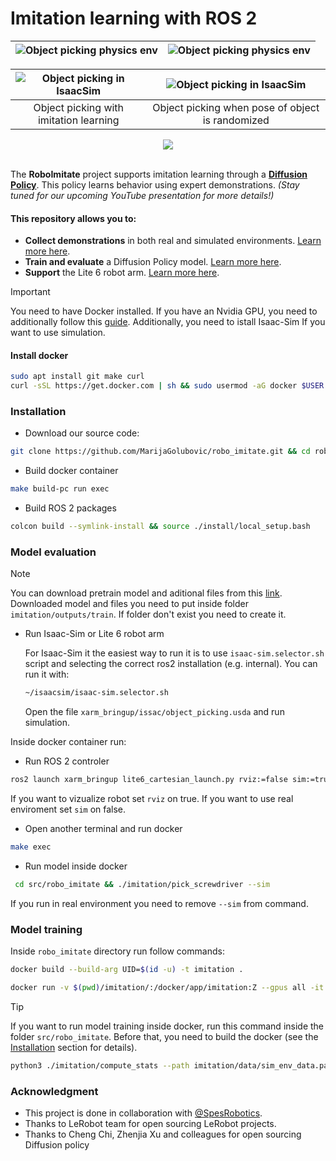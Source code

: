 # Imitation learning with ROS 2

| ![Object picking physics env](./media/pick_object.gif)  | ![Object picking physics env](./media/move_object.gif) |
|:-------------------------------------------------------------------:|:----------------------------------------------------:|


| ![Object picking in IsaacSim](./media/object_picking_sim.gif)  | ![Object picking in IsaacSim](./media/object_picking_random_move.gif) |
|:-------------------------------------------------------------------:|:----------------------------------------------------:|
| Object picking with imitation learning                         | Object picking when pose of object is randomized    |

<div align='center'>
	<img src="./media/robo_imitate.png">
</div>

</br>

<div>

The **RoboImitate** project supports imitation learning through a [**Diffusion Policy**](https://diffusion-policy.cs.columbia.edu/). This policy learns behavior using expert demonstrations. *(Stay tuned for our upcoming YouTube presentation for more details!)*


#### This repository allows you to:

- **Collect demonstrations** in both real and simulated environments. [Learn more here](xarm_bringup/scripts/README.md).
- **Train and evaluate** a Diffusion Policy model. [Learn more here](imitation/README.md).
- **Support** the Lite 6 robot arm. [Learn more here](xarm_bringup/README.md).

</div>


>[!IMPORTANT]  
You need to have Docker installed. If you have an Nvidia GPU, you need to additionally follow this [guide](https://docs.nvidia.com/datacenter/cloud-native/container-toolkit/latest/install-guide.html). Additionally, you need to istall Isaac-Sim If you want to use simulation. 


#### Install docker
```sh
sudo apt install git make curl
curl -sSL https://get.docker.com | sh && sudo usermod -aG docker $USER
```

### Installation
- Download our source code:
```sh
git clone https://github.com/MarijaGolubovic/robo_imitate.git && cd robo_imitate/docker
```

- Build docker container
```sh
make build-pc run exec
```
- Build ROS 2 packages
```sh
colcon build --symlink-install && source ./install/local_setup.bash
```

### Model evaluation
>[!NOTE] 
You can download pretrain model and aditional files from this [link](https://drive.google.com/drive/folders/1x2Mamae9xvImDJb821TEb221UaC_fTUV?usp=sharing). Downloaded model and files you need to put inside folder `imitation/outputs/train`. If folder don't exist you need to create it.

- Run Isaac-Sim or Lite 6 robot arm

	For Isaac-Sim it the easiest way to run it is to use `isaac-sim.selector.sh` script and selecting the correct ros2 installation (e.g. internal). You can run it with:
	```sh
	~/isaacsim/isaac-sim.selector.sh
	```
	Open the file `xarm_bringup/issac/object_picking.usda` and run simulation.

Inside docker container run:
- Run ROS 2 controler
```sh
ros2 launch xarm_bringup lite6_cartesian_launch.py rviz:=false sim:=true
```
If you want to vizualize robot set `rviz` on true. If you want to use real enviroment set `sim` on false.

- Open another terminal and run docker
```sh
make exec
```

- Run model inside docker
```sh
 cd src/robo_imitate && ./imitation/pick_screwdriver --sim
```
If you run in real environment you need to remove `--sim` from command.

### Model training
Inside `robo_imitate` directory run follow commands:

```sh 
docker build --build-arg UID=$(id -u) -t imitation .
```

```sh
docker run -v $(pwd)/imitation/:/docker/app/imitation:Z --gpus all -it -e DATA_PATH=imitation/data/sim_env_data.parquet -e EPOCH=1000 imitation
```

>[!TIP]
 If you want to run model training inside docker, run this command inside the folder `src/robo_imitate`. Before that, you need to build the docker (see the [Installation](#installation) section for details).

```sh
python3 ./imitation/compute_stats --path imitation/data/sim_env_data.parquet  && python3 ./imitation/train_script --path imitation/data/sim_env_data.parquet  --epoch 1000
```

### Acknowledgment
- This project is done in collaboration with [@SpesRobotics](https://spes.ai/).
- Thanks to LeRobot team for open sourcing LeRobot projects. 
- Thanks to Cheng Chi, Zhenjia Xu and colleagues for open sourcing Diffusion policy
